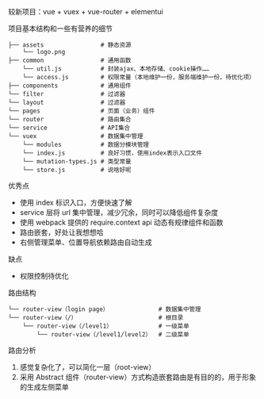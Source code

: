 较新项目：vue + vuex + vue-router + elementui

项目基本结构和一些有营养的细节
```shell
├── assets                # 静态资源
    └── logo.png          
├── common                # 通用函数
    └── util.js           # 封装ajax、本地存储、cookie操作……
    └── access.js         # 权限常量（本地维护一份，服务端维护一份，待优化项）
├── components            # 通用组件
└── filter                # 过滤器
└── layout                # 过滤器
└── pages                 # 页面（业务）组件
└── router                # 路由集合
└── service               # API集合
└── vuex                  # 数据集中管理
    └── modules           # 数据分模块管理
    └── index.js          # 良好习惯，使用index表示入口文件
    └── mutation-types.js # 类型常量
    └── store.js          # 说啥好呢
```

优秀点
* 使用 index 标识入口，方便快速了解
* service 层将 url 集中管理，减少冗余，同时可以降低组件复杂度
* 使用 webpack 提供的 require.context api 动态有规律组件和函数
* 路由嵌套，好处让我想想哈
* 右侧管理菜单、位置导航依赖路由自动生成

缺点
* 权限控制待优化

路由结构
```shell
└── router-view（login page）              # 数据集中管理
└── router-view（/）                       # 根目录
    └── router-view（/level1）             # 一级菜单
        └── router-view（/level1/level2）  # 二级菜单
```

路由分析
1. 感觉复杂化了，可以简化一层（root-view）
2. 采用 Abstract 组件（router-view）方式构造嵌套路由是有目的的，用于形象的生成左侧菜单
